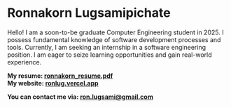 # Ronnakorn Lugsamipichate

Hello! I am a soon-to-be graduate Computer Engineering student in 2025. I possess
fundamental knowledge of software development processes and tools. Currently, I
am seeking an internship in a software engineering position. I am eager to seize
learning opportunities and gain real-world experience.

**My resume: [ronnakorn_resume.pdf](https://ronlug.vercel.app/ronnakorn_resume.pdf)**\
**My website: [ronlug.vercel.app](https://ronlug.vercel.app/)**

**You can contact me via: [ron.lugsami@gmail.com](mailto:ron.lugsami@gmail.com)**
